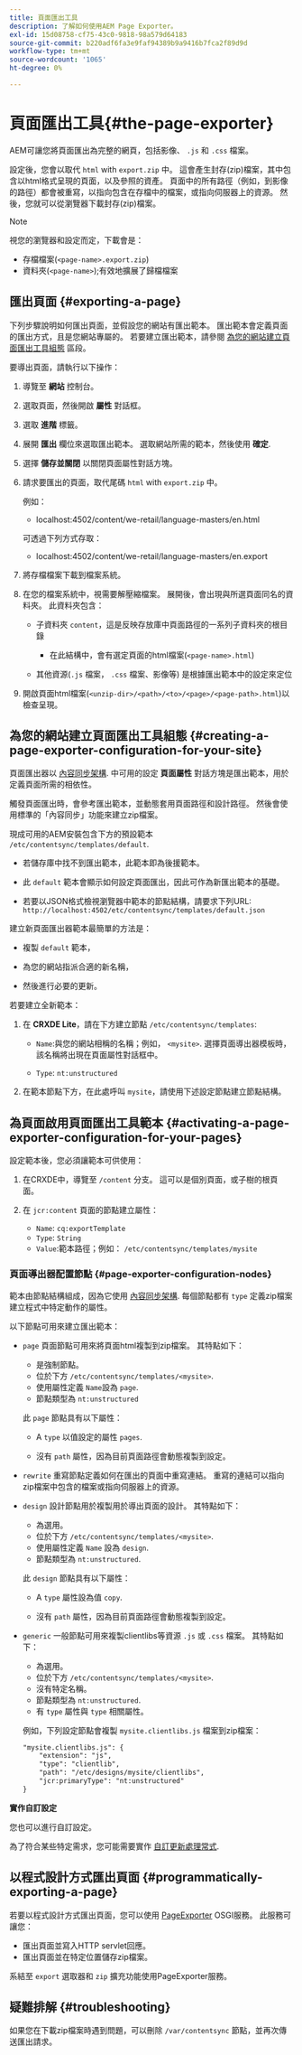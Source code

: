 ```yaml
---
title: 頁面匯出工具
description: 了解如何使用AEM Page Exporter。
exl-id: 15d08758-cf75-43c0-9818-98a579d64183
source-git-commit: b220adf6fa3e9faf94389b9a9416b7fca2f89d9d
workflow-type: tm+mt
source-wordcount: '1065'
ht-degree: 0%

---
```


# 頁面匯出工具{#the-page-exporter}

AEM可讓您將頁面匯出為完整的網頁，包括影像、 `.js` 和 `.css` 檔案。

設定後，您會以取代 `html` with `export.zip` 中。 這會產生封存(zip)檔案，其中包含以html格式呈現的頁面，以及參照的資產。 頁面中的所有路徑（例如，到影像的路徑）都會被重寫，以指向包含在存檔中的檔案，或指向伺服器上的資源。 然後，您就可以從瀏覽器下載封存(zip)檔案。

>[!NOTE]
>
>視您的瀏覽器和設定而定，下載會是：
>* 存檔檔案(`<page-name>.export.zip`)
>* 資料夾(`<page-name>`);有效地擴展了歸檔檔案


## 匯出頁面 {#exporting-a-page}

下列步驟說明如何匯出頁面，並假設您的網站有匯出範本。 匯出範本會定義頁面的匯出方式，且是您網站專屬的。 若要建立匯出範本，請參閱 [為您的網站建立頁面匯出工具組態](#creating-a-page-exporter-configuration-for-your-site) 區段。

要導出頁面，請執行以下操作：

1. 導覽至 **網站** 控制台。

1. 選取頁面，然後開啟 **屬性** 對話框。

1. 選取 **進階** 標籤。

1. 展開 **匯出** 欄位來選取匯出範本。
選取網站所需的範本，然後使用 **確定**.

1. 選擇 **儲存並關閉** 以關閉頁面屬性對話方塊。

1. 請求要匯出的頁面，取代尾碼 `html` with `export.zip` 中。

   例如：
   * localhost:4502/content/we-retail/language-masters/en.html

   可透過下列方式存取：
   * localhost:4502/content/we-retail/language-masters/en.export


1. 將存檔檔案下載到檔案系統。

1. 在您的檔案系統中，視需要解壓縮檔案。 展開後，會出現與所選頁面同名的資料夾。 此資料夾包含：

   * 子資料夾 `content`，這是反映存放庫中頁面路徑的一系列子資料夾的根目錄

      * 在此結構中，會有選定頁面的html檔案(`<page-name>.html`)
   * 其他資源(`.js` 檔案， `.css` 檔案、影像等) 是根據匯出範本中的設定來定位


1. 開啟頁面html檔案(`<unzip-dir>/<path>/<to>/<page>/<page-path>.html`)以檢查呈現。

## 為您的網站建立頁面匯出工具組態 {#creating-a-page-exporter-configuration-for-your-site}

頁面匯出器以 [內容同步架構](https://helpx.adobe.com/experience-manager/6-5/sites/developing/using/reference-materials/javadoc/com/day/cq/contentsync/package-summary.html). 中可用的設定 **頁面屬性** 對話方塊是匯出範本，用於定義頁面所需的相依性。

觸發頁面匯出時，會參考匯出範本，並動態套用頁面路徑和設計路徑。 然後會使用標準的「內容同步」功能來建立zip檔案。

現成可用的AEM安裝包含下方的預設範本 `/etc/contentsync/templates/default`.

* 若儲存庫中找不到匯出範本，此範本即為後援範本。

* 此 `default` 範本會顯示如何設定頁面匯出，因此可作為新匯出範本的基礎。

* 若要以JSON格式檢視瀏覽器中範本的節點結構，請要求下列URL:
   `http://localhost:4502/etc/contentsync/templates/default.json`

建立新頁面匯出器範本最簡單的方法是：

* 複製 `default` 範本，

* 為您的網站指派合適的新名稱，

* 然後進行必要的更新。

若要建立全新範本：

1. 在 **CRXDE Lite**，請在下方建立節點 `/etc/contentsync/templates`:

   * `Name`:與您的網站相稱的名稱；例如， `<mysite>`. 選擇頁面導出器模板時，該名稱將出現在頁面屬性對話框中。

   * `Type`: `nt:unstructured`

2. 在範本節點下方，在此處呼叫 `mysite`，請使用下述設定節點建立節點結構。

## 為頁面啟用頁面匯出工具範本 {#activating-a-page-exporter-configuration-for-your-pages}

設定範本後，您必須讓範本可供使用：

1. 在CRXDE中，導覽至 `/content` 分支。 這可以是個別頁面，或子樹的根頁面。

1. 在 `jcr:content` 頁面的節點建立屬性：
   * `Name`: `cq:exportTemplate`
   * `Type`: `String`
   * `Value`:範本路徑；例如： `/etc/contentsync/templates/mysite`

### 頁面導出器配置節點 {#page-exporter-configuration-nodes}

範本由節點結構組成，因為它使用 [內容同步架構](https://helpx.adobe.com/experience-manager/6-5/sites/developing/using/reference-materials/javadoc/com/day/cq/contentsync/package-summary.html).  每個節點都有 `type` 定義zip檔案建立程式中特定動作的屬性。

<!-- For more details about the type property, refer to the Overview of configuration types section in the Content Sync framework page.
-->

以下節點可用來建立匯出範本：

* `page`
頁面節點可用來將頁面html複製到zip檔案。 其特點如下：

   * 是強制節點。
   * 位於下方 `/etc/contentsync/templates/<mysite>`.
   * 使用屬性定義 `Name`設為 `page`.
   * 節點類型為 `nt:unstructured`

   此 `page` 節點具有以下屬性：

   * A `type` 以值設定的屬性 `pages`.

   * 沒有 `path` 屬性，因為目前頁面路徑會動態複製到設定。

   <!--
  * The other properties are described in the Overview of configuration types section of the Content Sync framework.
  -->

* `rewrite`
重寫節點定義如何在匯出的頁面中重寫連結。 重寫的連結可以指向zip檔案中包含的檔案或指向伺服器上的資源。
   <!-- Please refer to the Content Sync page for a complete description of the `rewrite` node. -->

* `design`
設計節點用於複製用於導出頁面的設計。 其特點如下：

   * 為選用。
   * 位於下方 `/etc/contentsync/templates/<mysite>`.
   * 使用屬性定義 `Name` 設為 `design`.
   * 節點類型為 `nt:unstructured`.

   此 `design` 節點具有以下屬性：

   * A `type` 屬性設為值 `copy`.

   * 沒有 `path` 屬性，因為目前頁面路徑會動態複製到設定。


* `generic`
一般節點可用來複製clientlibs等資源 
`.js` 或 `.css` 檔案。 其特點如下：

   * 為選用。
   * 位於下方 `/etc/contentsync/templates/<mysite>`.
   * 沒有特定名稱。
   * 節點類型為 `nt:unstructured`.
   * 有 `type` 屬性與 `type` 相關屬性。 <!--Has a `type` property and any `type` related properties as defined in the Overview of configuration types section of the Content Sync framework.-->

   例如，下列設定節點會複製 `mysite.clientlibs.js` 檔案到zip檔案：

   ```xml
   "mysite.clientlibs.js": {
       "extension": "js",
       "type": "clientlib",
       "path": "/etc/designs/mysite/clientlibs",
       "jcr:primaryType": "nt:unstructured"
   }
   ```

**實作自訂設定**

您也可以進行自訂設定。

<!--
As you may have noticed in the node structure, the **Geometrixx** page export template has a `logo` node with a `type` property set to `image`. This is a special configuration type that has been created to copy the image logo to the zip file. 
-->

為了符合某些特定需求，您可能需要實作 [自訂更新處理常式](https://helpx.adobe.com/experience-manager/6-5/sites/developing/using/reference-materials/javadoc/com/day/cq/contentsync/handler/package-summary.html).

<!-- To meet some specific requirements, you may need to implement a custom `type` property: to do so, refer to the Implementing a custom update handler section in the Content Sync page.
-->

## 以程式設計方式匯出頁面 {#programmatically-exporting-a-page}

若要以程式設計方式匯出頁面，您可以使用 [PageExporter](https://helpx.adobe.com/experience-manager/6-5/sites/developing/using/reference-materials/javadoc/index.html?com/day/cq/wcm/contentsync/PageExporter.html) OSGI服務。 此服務可讓您：

* 匯出頁面並寫入HTTP servlet回應。
* 匯出頁面並在特定位置儲存zip檔案。

系結至 `export` 選取器和 `zip` 擴充功能使用PageExporter服務。

## 疑難排解 {#troubleshooting}

如果您在下載zip檔案時遇到問題，可以刪除 `/var/contentsync` 節點，並再次傳送匯出請求。
